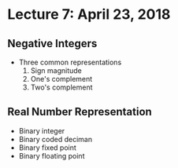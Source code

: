 # Lecture 7: April 23, 2018
## Negative Integers
* Three common representations
  1. Sign magnitude
  2. One's complement
  3. Two's complement
## Real Number Representation
* Binary integer
* Binary coded deciman
* Binary fixed point
* Binary floating point

